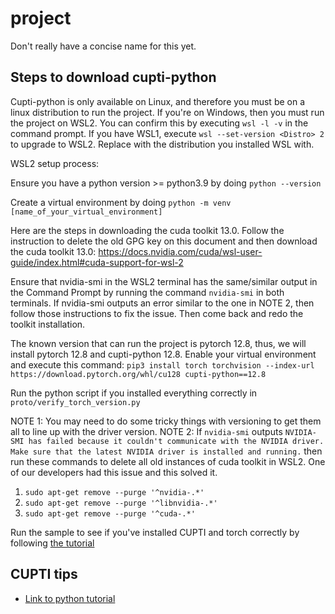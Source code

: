 # project
Don't really have a concise name for this yet.
## Steps to download cupti-python
Cupti-python is only available on Linux, and therefore you must be on a linux distribution to run the project. If you're on Windows, then you must run the project on WSL2. You can confirm this by executing `wsl -l -v` in the command prompt. If you have WSL1, execute `wsl --set-version <Distro> 2` to upgrade to WSL2. Replace <Distro> with the distribution you installed WSL with.

WSL2 setup process:

Ensure you have a python version >= python3.9 by doing `python --version`

Create a virtual environment by doing `python -m venv [name_of_your_virtual_environment]`

Here are the steps in downloading the cuda toolkit 13.0. Follow the instruction to delete the old GPG key on this document and then download the cuda toolkit 13.0: 
https://docs.nvidia.com/cuda/wsl-user-guide/index.html#cuda-support-for-wsl-2 

Ensure that nvidia-smi in the WSL2 terminal has the same/similar output in the Command Prompt by running the command `nvidia-smi` in both terminals. If nvidia-smi outputs an error similar to the one in NOTE 2, then follow those instructions to fix the issue. Then come back and redo the toolkit installation.

The known version that can run the project is pytorch 12.8, thus, we will install pytorch 12.8 and cupti-python 12.8.
Enable your virtual environment and execute this command: `pip3 install torch torchvision --index-url https://download.pytorch.org/whl/cu128 cupti-python==12.8`

Run the python script if you installed everything correctly in `proto/verify_torch_version.py`

NOTE 1: You may need to do some tricky things with versioning to get them all to line up with the driver version.
NOTE 2: If `nvidia-smi` outputs `NVIDIA-SMI has failed because it couldn't communicate with the NVIDIA driver. Make sure that the latest NVIDIA driver is installed and running.` then run these commands to delete all old instances of cuda toolkit in WSL2. One of our developers had this issue and this solved it.

1. `sudo apt-get remove --purge '^nvidia-.*'`
2. `sudo apt-get remove --purge '^libnvidia-.*'`
3. `sudo apt-get remove --purge '^cuda-.*'`

Run the sample to see if you've installed CUPTI and torch correctly by following [the tutorial](proto/tutorial.md)

## CUPTI tips
- [Link to python tutorial](https://docs.nvidia.com/cupti-python/13.0.0/user-guide/topics/tutorial.html)

